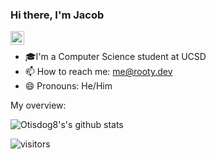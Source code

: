 ### Hi there, I'm Jacob

<a href="https://www.linkedin.com/in/jarooty/">
  <img align="left" alt="Linkedin" width="22px" src="https://cdn.jsdelivr.net/npm/simple-icons@v3/icons/linkedin.svg" />
</a>
<br>


- 🎓I'm a Computer Science student at UCSD
- 📫 How to reach me: me@rooty.dev
- 😄 Pronouns: He/Him

<div><p>My overview: </p></div>

![Otisdog8's's github stats](https://github-readme-stats.vercel.app/api?username=Otisdog8&show_icons=true)

![visitors](https://visitor-badge.laobi.icu/badge?page_id=Otisdog8.Otisdog8)

